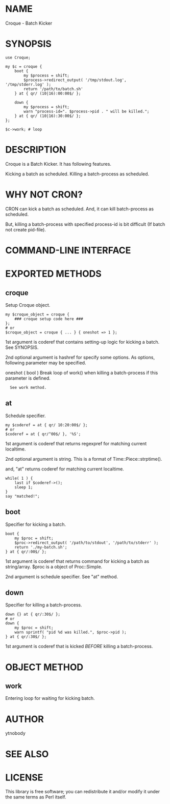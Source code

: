 # NAME

Croque - Batch Kicker

# SYNOPSIS

    use Croque;
    
    my $c = croque {
        boot { 
            my $process = shift;
            $process->redirect_output( '/tmp/stdout.log', '/tmp/stderr.log' );
            return '/path/to/batch.sh' 
        } at { qr/ (10|16):00:00$/ };
    
        down {
            my $process = shift;
            warn "process-id=". $process->pid . " will be killed.";
        } at { qr/ (10|16):30:00$/ };
    };
    
    $c->work; # loop

# DESCRIPTION

Croque is a Batch Kicker. It has following features.

Kicking a batch as scheduled.
Killing a batch-process as scheduled.

# WHY NOT CRON?

CRON can kick a batch as scheduled. And, it can kill batch-process as
scheduled.

But, killing a batch-process with specified process-id is bit difficult
(If batch not create pid-file).

# COMMAND-LINE INTERFACE

# EXPORTED METHODS

## croque

Setup Croque object.

    my $croque_object = croque {
        ### croque setup code here ###
    };
    # or
    $croque_object = croque { ... } { oneshot => 1 };

1st argument is coderef that contains setting-up logic for kicking a
batch. See SYNOPSIS.

2nd optional argument is hashref for specify some options. As options,
following parameter may be specified.

oneshot ( bool )
      Break loop of work() when killing a batch-process if this parameter
      is defined.

      See work method.

## at

Schedule specifier.

    my $coderef = at { qr/ 10:20:00$/ };
    # or
    $coderef = at { qr/^00$/ }, '%S';

1st argument is coderef that returns regexpref for matching current
localtime.

2nd optional argument is string. This is a format of
Time::Piece::strptime().

and, "at" returns coderef for matching current localtime.

    while( 1 ) {
        last if $coderef->();
        sleep 1;
    }
    say "matched!";

## boot

Specifier for kicking a batch.

    boot {
        my $proc = shift;
        $proc->redirect_output( '/path/to/stdout', '/path/to/stderr' );
        return './my-batch.sh';
    } at { qr/:00$/ };

1st argument is coderef that returns command for kicking a batch as
string/array. $proc is a object of Proc::Simple.

2nd argument is schedule specifier. See "at" method.

## down

Specifier for killing a batch-process.

    down {} at { qr/:30$/ };
    # or
    down {
        my $proc = shift;
        warn sprintf( "pid %d was killed.", $proc->pid );
    } at { qr/:30$/ };

1st argument is coderef that is kicked *BEFORE* killing a batch-process.

# OBJECT METHOD

## work

Entering loop for waiting for kicking batch.

# AUTHOR

ytnobody <ytnobody at gmail dot com>

# SEE ALSO

# LICENSE

This library is free software; you can redistribute it and/or modify it
under the same terms as Perl itself.

